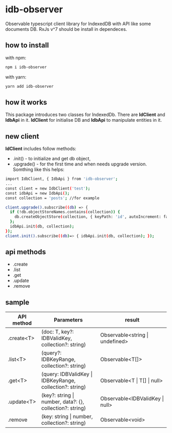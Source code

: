 # idb-observer
Observable typescript client library for IndexedDB with API like some documents DB. RxJs v^7 should be install in dependeces.
## how to install
  with npm:
```sh
npm i idb-observer
```
  with yarn:

```sh
yarn add idb-observer
```

## how it works
This package introduces two classes for IndexedDb. There are **IdClient** and **IdbApi** in it. 
**IdClient** for initialise DB and **IdbApi** to manipulate entities in it.
## new client
**IdClient** includes follow methods:
* .init() - to initialize and get db object,
* .upgrade() - for the first time and whеn needs upgrade version.
Somthing like this helps: 

```sh
import IdbClient, { IdbApi } from 'idb-observer';
...
const client = new IdbClient('test');
const idbApi = new IdbApi();
const collection = 'posts'; //for example

client.upgrade().subscribe((db) => {
  if (!db.objectStoreNames.contains(collection)) {
    db.createObjectStore(collection, { keyPath: 'id', autoIncrement: false });
  };
  idbApi.init(db, collection);
});
client.init().subscribe((db)=> { idbApi.init(db, collection); });
```

## api methods

* .create
* .list
* .get
* .update
* .remove

## sample

|API method|Parameters|result|
|---       |---       |---   |
|.create\<T\>| (doc: T, key?: IDBValidKey, collection?: string) | Observable\<string \| undefined\> |
|.list\<T\>       | (query?: IDBKeyRange, collection?: string)  | Observable<T[]>|
|.get\<T\>       | (query: IDBValidKey \| IDBKeyRange, collection?: string)  | Observable\<T \| T[] \| null\>|
|.update\<T\>      | (key?: string \| number, data?: {}, collection?: string) | Observable\<IDBValidKey \| null\>|
|.remove      | (key: string \| number, collection?: string)  | Observable\<void\>|


